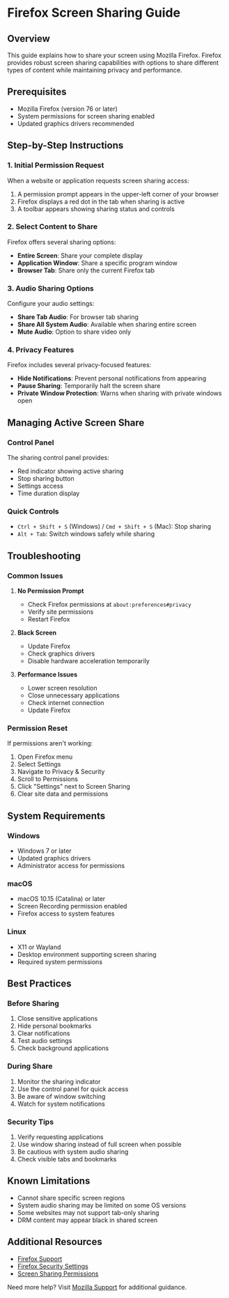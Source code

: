 # Firefox Screen Sharing Guide

## Overview

This guide explains how to share your screen using Mozilla Firefox. Firefox provides robust screen sharing capabilities with options to share different types of content while maintaining privacy and performance.

## Prerequisites

- Mozilla Firefox (version 76 or later)
- System permissions for screen sharing enabled
- Updated graphics drivers recommended

## Step-by-Step Instructions

### 1. Initial Permission Request

When a website or application requests screen sharing access:

1. A permission prompt appears in the upper-left corner of your browser
2. Firefox displays a red dot in the tab when sharing is active
3. A toolbar appears showing sharing status and controls

### 2. Select Content to Share

Firefox offers several sharing options:

- **Entire Screen**: Share your complete display
- **Application Window**: Share a specific program window
- **Browser Tab**: Share only the current Firefox tab

### 3. Audio Sharing Options

Configure your audio settings:
- **Share Tab Audio**: For browser tab sharing
- **Share All System Audio**: Available when sharing entire screen
- **Mute Audio**: Option to share video only

### 4. Privacy Features

Firefox includes several privacy-focused features:

- **Hide Notifications**: Prevent personal notifications from appearing
- **Pause Sharing**: Temporarily halt the screen share
- **Private Window Protection**: Warns when sharing with private windows open

## Managing Active Screen Share

### Control Panel
The sharing control panel provides:

- Red indicator showing active sharing
- Stop sharing button
- Settings access
- Time duration display

### Quick Controls
- `Ctrl + Shift + S` (Windows) / `Cmd + Shift + S` (Mac): Stop sharing
- `Alt + Tab`: Switch windows safely while sharing

## Troubleshooting

### Common Issues

1. **No Permission Prompt**
   - Check Firefox permissions at `about:preferences#privacy`
   - Verify site permissions
   - Restart Firefox

2. **Black Screen**
   - Update Firefox
   - Check graphics drivers
   - Disable hardware acceleration temporarily

3. **Performance Issues**
   - Lower screen resolution
   - Close unnecessary applications
   - Check internet connection
   - Update Firefox

### Permission Reset

If permissions aren't working:
1. Open Firefox menu
2. Select Settings
3. Navigate to Privacy & Security
4. Scroll to Permissions
5. Click "Settings" next to Screen Sharing
6. Clear site data and permissions

## System Requirements

### Windows
- Windows 7 or later
- Updated graphics drivers
- Administrator access for permissions

### macOS
- macOS 10.15 (Catalina) or later
- Screen Recording permission enabled
- Firefox access to system features

### Linux
- X11 or Wayland
- Desktop environment supporting screen sharing
- Required system permissions

## Best Practices

### Before Sharing
1. Close sensitive applications
2. Hide personal bookmarks
3. Clear notifications
4. Test audio settings
5. Check background applications

### During Share
1. Monitor the sharing indicator
2. Use the control panel for quick access
3. Be aware of window switching
4. Watch for system notifications

### Security Tips
1. Verify requesting applications
2. Use window sharing instead of full screen when possible
3. Be cautious with system audio sharing
4. Check visible tabs and bookmarks

## Known Limitations

- Cannot share specific screen regions
- System audio sharing may be limited on some OS versions
- Some websites may not support tab-only sharing
- DRM content may appear black in shared screen

## Additional Resources

- [Firefox Support](https://support.mozilla.org)
- [Firefox Security Settings](about:preferences#privacy)
- [Screen Sharing Permissions](about:preferences#permissions)

Need more help? Visit [Mozilla Support](https://support.mozilla.org/products/firefox) for additional guidance.
